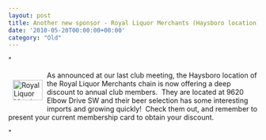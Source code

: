 ```yaml
---
layout: post
title: Another new sponsor - Royal Liquor Merchants (Haysboro location)
date: '2010-05-20T00:00:00+00:00'
category: "Old"
---
```

"<p><a target="_blank" href="http://www.royalliquormerchants.com/"><img width="60" vspace="18" hspace="9" height="41" border="0" align="left" alt="Royal Liquor Merchants" src="/CYW/Images/RoyalLiquor.jpg" /></a>As announced at our last club meeting&#44; the Haysboro location of the Royal Liquor Merchants chain is now offering a deep discount to annual club members.&#160; They are located at 9620 Elbow Drive SW and their beer selection has some interesting imports and growing quickly!&#160; Check them out&#44; and remember to present your current membership card to obtain your discount.</p>"
